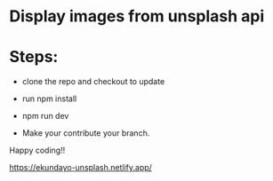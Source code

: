# Display images from unsplash api

# Steps:
- clone the repo and checkout to update
- run npm install
- npm run dev

- Make your contribute your branch.


Happy coding!!



https://ekundayo-unsplash.netlify.app/